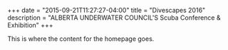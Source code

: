 +++
date        = "2015-09-21T11:27:27-04:00"
title       = "Divescapes 2016"
description = "ALBERTA UNDERWATER COUNCIL'S Scuba Conference & Exhibition"
+++

This is where the content for the homepage goes.
